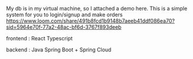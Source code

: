 My db is in my virtual machine, so I attached a demo here. This is a simple system for you to login/signup and make orders
https://www.loom.com/share/491b8fcd1b9148b7aeeb41ddf086ea70?sid=5964e70f-77a2-48ac-bf6d-3767f893deeb

frontend : React Typescript

backend : Java Spring Boot + Spring Cloud

